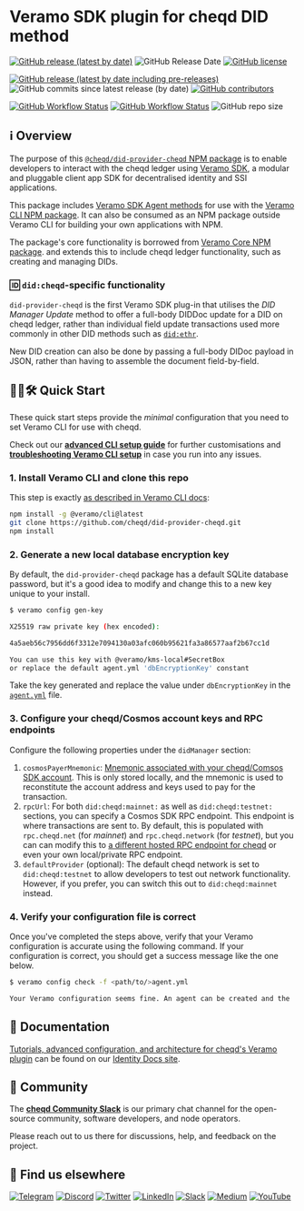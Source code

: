 # Veramo SDK plugin for cheqd DID method

[![GitHub release (latest by date)](https://img.shields.io/github/v/release/cheqd/did-provider-cheqd?color=green&label=stable%20release&style=flat-square)](https://github.com/cheqd/did-provider-cheqd/releases/latest) ![GitHub Release Date](https://img.shields.io/github/release-date/cheqd/did-provider-cheqd?color=green&style=flat-square) [![GitHub license](https://img.shields.io/github/license/cheqd/did-provider-cheqd?color=blue&style=flat-square)](https://github.com/cheqd/did-provider-cheqd/blob/main/LICENSE)

[![GitHub release (latest by date including pre-releases)](https://img.shields.io/github/v/release/cheqd/did-provider-cheqd?include_prereleases&label=dev%20release&style=flat-square)](https://github.com/cheqd/did-provider-cheqd/releases/) ![GitHub commits since latest release (by date)](https://img.shields.io/github/commits-since/cheqd/did-provider-cheqd/latest?style=flat-square) [![GitHub contributors](https://img.shields.io/github/contributors/cheqd/did-provider-cheqd?label=contributors%20%E2%9D%A4%EF%B8%8F&style=flat-square)](https://github.com/cheqd/did-provider-cheqd/graphs/contributors)

[![GitHub Workflow Status](https://img.shields.io/github/workflow/status/cheqd/did-provider-cheqd/Workflow%20Dispatch?label=workflows&style=flat-square)](https://github.com/cheqd/did-provider-cheqd/actions/workflows/dispatch.yml) [![GitHub Workflow Status](https://img.shields.io/github/workflow/status/cheqd/did-provider-cheqd/CodeQL?label=CodeQL&style=flat-square)](https://github.com/cheqd/did-provider-cheqd/actions/workflows/codeql.yml) ![GitHub repo size](https://img.shields.io/github/repo-size/cheqd/did-provider-cheqd?style=flat-square)

## ℹ️ Overview

The purpose of this [`@cheqd/did-provider-cheqd` NPM package](https://www.npmjs.com/package/@cheqd/did-provider-cheqd) is to enable developers to interact with the cheqd ledger using [Veramo SDK](https://veramo.io/), a modular and pluggable client app SDK for decentralised identity and SSI applications.

This package includes [Veramo SDK Agent methods](https://veramo.io/docs/veramo_agent/plugins) for use with the [Veramo CLI NPM package](https://www.npmjs.com/package/@veramo/cli). It can also be consumed as an NPM package outside Veramo CLI for building your own applications with NPM.

The package's core functionality is borrowed from [Veramo Core NPM package](https://www.npmjs.com/package/@veramo/core). and extends this to include cheqd ledger functionality, such as creating and managing DIDs.

### 🆔 `did:cheqd`-specific functionality

`did-provider-cheqd` is the first Veramo SDK plug-in that utilises the *DID Manager Update* method to offer a full-body DIDDoc update for a DID on cheqd ledger, rather than individual field update transactions used more commonly in other DID methods such as [`did:ethr`](https://developer.uport.me/ethr-did/docs/index).

New DID creation can also be done by passing a full-body DIDoc payload in JSON, rather than having to assemble the document field-by-field.

## 🧑‍💻🛠 Quick Start

These quick start steps provide the *minimal* configuration that you need to set Veramo CLI for use with cheqd.

Check out our [**advanced CLI setup guide**](https://docs.cheqd.io/identity/building-decentralized-identity-apps/veramo-sdk-for-cheqd/setup-cli) for further customisations and [**troubleshooting Veramo CLI setup**](https://docs.cheqd.io/identity/building-decentralized-identity-apps/veramo-sdk-for-cheqd/setup-cli/troubleshooting-setup) in case you run into any issues.

### 1. Install Veramo CLI and clone this repo

This step is exactly [as described in Veramo CLI docs](https://veramo.io/docs/veramo_agent/cli_tool/):

```bash
npm install -g @veramo/cli@latest
git clone https://github.com/cheqd/did-provider-cheqd.git
npm install
```

### 2. Generate a new local database encryption key

By default, the `did-provider-cheqd` package has a default SQLite database password, but it's a good idea to modify and change this to a new key unique to your install.

```bash
$ veramo config gen-key

X25519 raw private key (hex encoded):

4a5aeb56c7956dd6f3312e7094130a03afc060b95621fa3a86577aaf2b67cc1d

You can use this key with @veramo/kms-local#SecretBox
or replace the default agent.yml 'dbEncryptionKey' constant
```

Take the key generated and replace the value under `dbEncryptionKey` in the [`agent.yml`](https://github.com/cheqd/did-provider-cheqd/blob/main/agent.yml) file.

### 3. Configure your cheqd/Cosmos account keys and RPC endpoints

Configure the following properties under the `didManager` section:

1. `cosmosPayerMnemonic`: [Mnemonic associated with your cheqd/Comsos SDK account](https://docs.cheqd.io/node/docs/cheqd-cli/cheqd-cli-key-management). This is only stored locally, and the mnemonic is used to reconstitute the account address and keys used to pay for the transaction.
2. `rpcUrl`: For both `did:cheqd:mainnet:` as well as `did:cheqd:testnet:` sections, you can specify a Cosmos SDK RPC endpoint. This endpoint is where transactions are sent to. By default, this is populated with `rpc.cheqd.net` (for *mainnet*) and `rpc.cheqd.network` (for *testnet*), but you can can modify this to [a different hosted RPC endpoint for cheqd](https://cosmos.directory/cheqd/nodes) or even your own local/private RPC endpoint.
3. `defaultProvider` (optional): The default cheqd network is set to `did:cheqd:testnet` to allow developers to test out network functionality. However, if you prefer, you can switch this out to `did:cheqd:mainnet` instead.

### 4. Verify your configuration file is correct

Once you've completed the steps above, verify that your Veramo configuration is accurate using the following command. If your configuration is correct, you should get a success message like the one below.

```bash
$ veramo config check -f <path/to/>agent.yml

Your Veramo configuration seems fine. An agent can be created and the 'agent.execute()' method can be called on it.
```

## 📖 Documentation

[Tutorials, advanced configuration, and architecture for cheqd's Veramo plugin](https://docs.cheqd.io/identity/building-decentralized-identity-apps/veramo-sdk-for-cheqd/) can be found on our [Identity Docs site](https://docs.cheqd.io/identity/).

## 💬 Community

The [**cheqd Community Slack**](http://cheqd.link/join-cheqd-slack) is our primary chat channel for the open-source community, software developers, and node operators.

Please reach out to us there for discussions, help, and feedback on the project.

## 🙋 Find us elsewhere

[![Telegram](https://img.shields.io/badge/Telegram-2CA5E0?style=for-the-badge\&logo=telegram\&logoColor=white)](https://t.me/cheqd) [![Discord](https://img.shields.io/badge/Discord-7289DA?style=for-the-badge\&logo=discord\&logoColor=white)](http://cheqd.link/discord-github) [![Twitter](https://img.shields.io/badge/Twitter-1DA1F2?style=for-the-badge\&logo=twitter\&logoColor=white)](https://twitter.com/intent/follow?screen\_name=cheqd\_io) [![LinkedIn](https://img.shields.io/badge/LinkedIn-0077B5?style=for-the-badge\&logo=linkedin\&logoColor=white)](http://cheqd.link/linkedin) [![Slack](https://img.shields.io/badge/Slack-4A154B?style=for-the-badge\&logo=slack\&logoColor=white)](http://cheqd.link/join-cheqd-slack) [![Medium](https://img.shields.io/badge/Medium-12100E?style=for-the-badge\&logo=medium\&logoColor=white)](https://blog.cheqd.io) [![YouTube](https://img.shields.io/badge/YouTube-FF0000?style=for-the-badge\&logo=youtube\&logoColor=white)](https://www.youtube.com/channel/UCBUGvvH6t3BAYo5u41hJPzw/)
